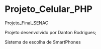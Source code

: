 # Projeto_Celular_PHP
Projeto_Final_SENAC

Projeto desenvolvido por Danton Rodrigues;

Sistema de escolha de SmartPhones

